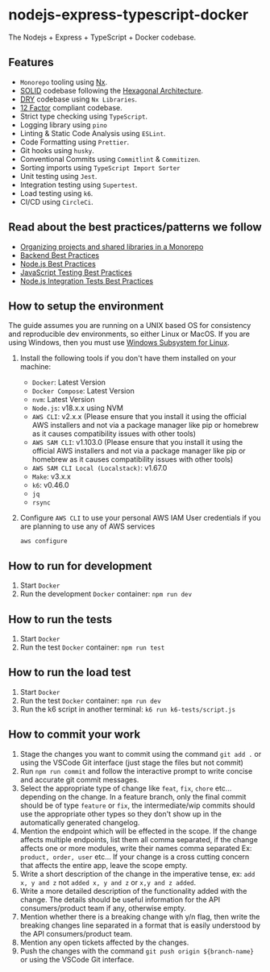 # nodejs-express-typescript-docker

The Nodejs + Express + TypeScript + Docker codebase.

## Features

- `Monorepo` tooling using [Nx](https://nx.dev/).
- [SOLID](https://www.bmc.com/blogs/solid-design-principles/) codebase following the [Hexagonal Architecture](https://www.expatdev.com/posts/hexagonal-architecture-in-java/).
- [DRY](https://zapier.com/blog/dont-repeat-yourself/) codebase using `Nx Libraries`.
- [12 Factor](https://12factor.net/) compliant codebase.
- Strict type checking using `TypeScript`.
- Logging library using `pino`
- Linting & Static Code Analysis using `ESLint`.
- Code Formatting using `Prettier`.
- Git hooks using `husky`.
- Conventional Commits using `Commitlint` & `Commitizen`.
- Sorting imports using `TypeScript Import Sorter`
- Unit testing using `Jest`.
- Integration testing using `Supertest`.
- Load testing using `k6`.
- CI/CD using `CircleCi`.

## Read about the best practices/patterns we follow

- [Organizing projects and shared libraries in a Monorepo](https://monorepo.tools/)
- [Backend Best Practices](https://github.com/Sairyss/backend-best-practices)
- [Node.js Best Practices](https://github.com/goldbergyoni/nodebestpractices)
- [JavaScript Testing Best Practices](https://github.com/goldbergyoni/javascript-testing-best-practices)
- [Node.js Integration Tests Best Practices](https://github.com/testjavascript/nodejs-integration-tests-best-practices)

## How to setup the environment

The guide assumes you are running on a UNIX based OS for consistency and reproducible dev environments, so either Linux or MacOS. If you are using Windows, then you must use [Windows Subsystem for Linux](https://docs.microsoft.com/en-us/windows/wsl/about).

1. Install the following tools if you don't have them installed on your machine:

   - `Docker`: Latest Version
   - `Docker Compose`: Latest Version
   - `nvm`: Latest Version
   - `Node.js`: v18.x.x using NVM
   - `AWS CLI`: v2.x.x (Please ensure that you install it using the official AWS installers and not via a package manager like pip or homebrew as it causes compatibility issues with other tools)
   - `AWS SAM CLI`: v1.103.0 (Please ensure that you install it using the official AWS installers and not via a package manager like pip or homebrew as it causes compatibility issues with other tools)
   - `AWS SAM CLI Local (Localstack)`: v1.67.0
   - `Make`: v3.x.x
   - `k6`: v0.46.0
   - `jq`
   - `rsync`

2. Configure `AWS CLI` to use your personal AWS IAM User credentials if you are planning to use any of AWS services

   ```
   aws configure
   ```

## How to run for development

1. Start `Docker`
2. Run the development `Docker` container: `npm run dev`

## How to run the tests

1. Start `Docker`
2. Run the test `Docker` container: `npm run test`

## How to run the load test

1. Start `Docker`
2. Run the test `Docker` container: `npm run dev`
3. Run the k6 script in another terminal: `k6 run k6-tests/script.js`

## How to commit your work

1. Stage the changes you want to commit using the command `git add .` or using the VSCode Git interface (just stage the files but not commit)
2. Run `npm run commit` and follow the interactive prompt to write concise and accurate git commit messages.
3. Select the appropriate type of change like `feat`, `fix`, `chore` etc... depending on the change. In a feature branch, only the final commit should be of type `feature` or `fix`, the intermediate/wip commits should use the appropriate other types so they don't show up in the automatically generated changelog.
4. Mention the endpoint which will be effected in the scope. If the change affects multiple endpoints, list them all comma separated, if the change affects one or more modules, write their names comma separated Ex: `product, order, user` etc... If your change is a cross cutting concern that affects the entire app, leave the scope empty.
5. Write a short description of the change in the imperative tense, ex: `add x, y and z` not `added x, y and z` or `x,y and z added`.
6. Write a more detailed description of the functionality added with the change. The details should be useful information for the API consumers/product team if any, otherwise empty.
7. Mention whether there is a breaking change with y/n flag, then write the breaking changes line separated in a format that is easily understood by the API consumers/product team.
8. Mention any open tickets affected by the changes.
9. Push the changes with the command `git push origin ${branch-name}` or using the VSCode Git interface.
